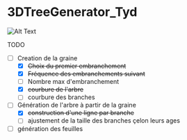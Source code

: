 # 3DTreeGenerator_Tyd

![Alt Text](https://media.giphy.com/media/SsTqk39zQAFkWhQzGg/giphy.gif)

TODO
* [ ] Creation de la graine
  * [x] ~~Choix du premier embranchement~~
  * [x] ~~Fréquence des embranchements suivant~~
  * [ ] Nombre max d'embranchement
  * [x] ~~courbure de l'arbre~~
  * [ ] courbure des branches
* [ ] Génération de l'arbre à partir de la graine
  * [x] ~~construction d'une ligne par branche~~
  * [ ] ajustement de la taille des branches çelon leurs ages
* [ ] génération des feuilles
